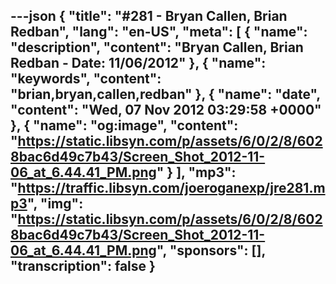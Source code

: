 ---json
{
  "title": "#281 - Bryan Callen, Brian Redban",
  "lang": "en-US",
  "meta": [
    {
      "name": "description",
      "content": "Bryan Callen, Brian Redban - Date: 11/06/2012"
    },
    {
      "name": "keywords",
      "content": "brian,bryan,callen,redban"
    },
    {
      "name": "date",
      "content": "Wed, 07 Nov 2012 03:29:58 +0000"
    },
    {
      "name": "og:image",
      "content": "https://static.libsyn.com/p/assets/6/0/2/8/6028bac6d49c7b43/Screen_Shot_2012-11-06_at_6.44.41_PM.png"
    }
  ],
  "mp3": "https://traffic.libsyn.com/joeroganexp/jre281.mp3",
  "img": "https://static.libsyn.com/p/assets/6/0/2/8/6028bac6d49c7b43/Screen_Shot_2012-11-06_at_6.44.41_PM.png",
  "sponsors": [],
  "transcription": false
}
---
<episode-header />

<timemark seconds="0" />

<transcribe-call-to-action />

<episode-footer />